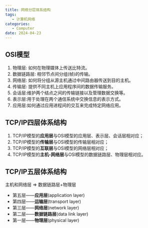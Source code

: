 ```yaml
---
title: 网络分层体系结构
tags: 
   - 计算机网络
categories: 
   - Computer
date: 2024-04-23
---
```




## OSI模型

1. 物理层: 如何在物理媒体上传送比特流。
2. 数据链路层: 相邻节点间分组(帧)的传输。
3. 网络层: 如何将分组从源主机通过中间路由器传送到目的主机。
4. 传输层: 提供不同主机上应用程序间的数据传输服务。
5. 会话层:维护两个结点之间的传输链接以及管理数据交换等。
6. 表示层:用于处理在两个通信系统中交换信息的表示方式。
7. 应用层:如何通过应用进程间的交互来完成特定网络应用。



## TCP/IP四层体系结构

1. TCP/IP模型的**应用层**与OSI模型的应用层、表示层、会话层相对应；
2. TCP/IP模型的**传输层**与OSI模型的传输层相对应；
3. TCP/IP模型的**互联层**与OSI模型的网络层相对应；
4. TCP/IP模型的**主机-网络层**与OSI模型的数据链路层、物理层相对应。



## TCP/IP五层体系结构

主机和网络层  => 数据链路层+物理层

- 第五层——**应用层**(application layer)
- 第四层——**运输层**(transport layer)
- 第三层——**网络层**(network layer)
- 第二层——**数据链路层**(data link layer)
- 第一层——**物理层**(physical layer)